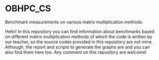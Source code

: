 # OBHPC_CS
Benchmark measurements on various matrix multiplication methods. 

Hello! 
In this repository you can find information about benchmarks based on different matrix multiplication methods of which the code is written by our teacher, so the source codes provided in this repository are not mine. Although, the report and scripts to generate the graphs are and you can also find them here too. Any comment on this repository are welcome! 


